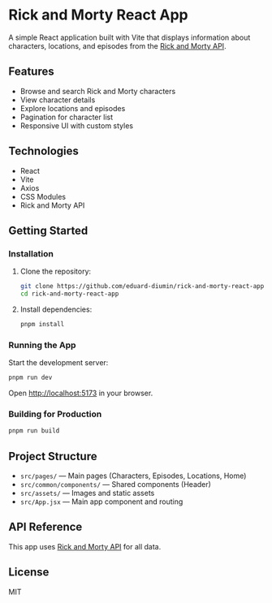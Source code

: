 # Rick and Morty React App

A simple React application built with Vite that displays information about characters, locations, and episodes from the [Rick and Morty API](https://rickandmortyapi.com/).

## Features

- Browse and search Rick and Morty characters
- View character details
- Explore locations and episodes
- Pagination for character list
- Responsive UI with custom styles

## Technologies

- React
- Vite
- Axios
- CSS Modules
- Rick and Morty API

## Getting Started

### Installation

1. Clone the repository:
   ```bash
   git clone https://github.com/eduard-diumin/rick-and-morty-react-app.git
   cd rick-and-morty-react-app
   ```

2. Install dependencies:
   ```bash
   pnpm install
   ```

### Running the App

Start the development server:
```bash
pnpm run dev
```
Open [http://localhost:5173](http://localhost:5173) in your browser.

### Building for Production

```bash
pnpm run build
```

## Project Structure

- `src/pages/` — Main pages (Characters, Episodes, Locations, Home)
- `src/common/components/` — Shared components (Header)
- `src/assets/` — Images and static assets
- `src/App.jsx` — Main app component and routing

## API Reference

This app uses [Rick and Morty API](https://rickandmortyapi.com/documentation) for all data.

## License

MIT
